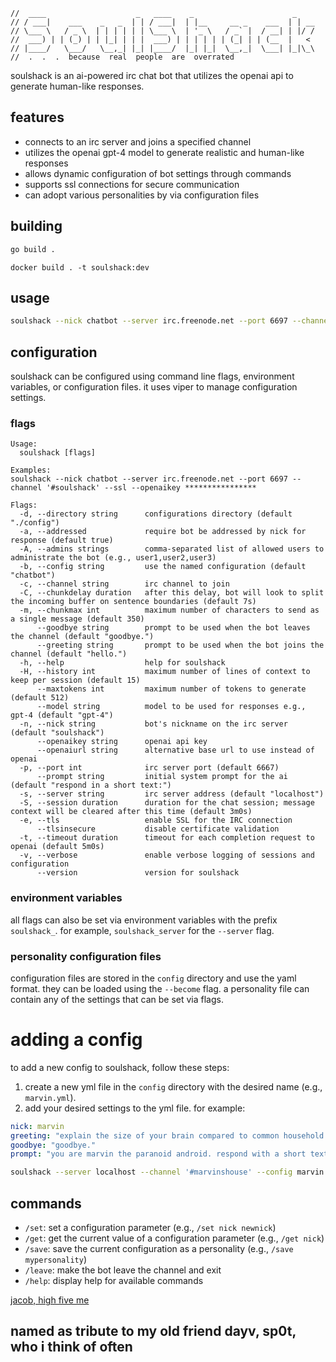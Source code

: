     //  ____                    _   ____    _                      _
    // / ___|    ___    _   _  | | / ___|  | |__     __ _    ___  | | __
    // \___ \   / _ \  | | | | | | \___ \  | '_ \   / _` |  / __| | |/ /
    //  ___) | | (_) | | |_| | | |  ___) | | | | | | (_| | | (__  |   <
    // |____/   \___/   \__,_| |_| |____/  |_| |_|  \__,_|  \___| |_|\_\
    //  .  .  .  because  real  people  are  overrated

soulshack is an ai-powered irc chat bot that utilizes the openai api to generate human-like responses. 

## features

- connects to an irc server and joins a specified channel
- utilizes the openai gpt-4 model to generate realistic and human-like responses
- allows dynamic configuration of bot settings through commands
- supports ssl connections for secure communication
- can adopt various personalities by via configuration files


## building

```bash
go build .
```

```
docker build . -t soulshack:dev
```

## usage

```bash
soulshack --nick chatbot --server irc.freenode.net --port 6697 --channel '#soulshack' --ssl --openaikey ****************
```

## configuration

soulshack can be configured using command line flags, environment variables, or configuration files. it uses viper to manage configuration settings.

### flags
```
Usage:
  soulshack [flags]

Examples:
soulshack --nick chatbot --server irc.freenode.net --port 6697 --channel '#soulshack' --ssl --openaikey ****************

Flags:
  -d, --directory string      configurations directory (default "./config")
  -a, --addressed             require bot be addressed by nick for response (default true)
  -A, --admins strings        comma-separated list of allowed users to administrate the bot (e.g., user1,user2,user3)
  -b, --config string         use the named configuration (default "chatbot")
  -c, --channel string        irc channel to join
  -C, --chunkdelay duration   after this delay, bot will look to split the incoming buffer on sentence boundaries (default 7s)
  -m, --chunkmax int          maximum number of characters to send as a single message (default 350)
      --goodbye string        prompt to be used when the bot leaves the channel (default "goodbye.")
      --greeting string       prompt to be used when the bot joins the channel (default "hello.")
  -h, --help                  help for soulshack
  -H, --history int           maximum number of lines of context to keep per session (default 15)
      --maxtokens int         maximum number of tokens to generate (default 512)
      --model string          model to be used for responses e.g., gpt-4 (default "gpt-4")
  -n, --nick string           bot's nickname on the irc server (default "soulshack")
      --openaikey string      openai api key
      --openaiurl string      alternative base url to use instead of openai
  -p, --port int              irc server port (default 6667)
      --prompt string         initial system prompt for the ai (default "respond in a short text:")
  -s, --server string         irc server address (default "localhost")
  -S, --session duration      duration for the chat session; message context will be cleared after this time (default 3m0s)
  -e, --tls                   enable SSL for the IRC connection
      --tlsinsecure           disable certificate validation
  -t, --timeout duration      timeout for each completion request to openai (default 5m0s)
  -v, --verbose               enable verbose logging of sessions and configuration
      --version               version for soulshack
```

### environment variables

all flags can also be set via environment variables with the prefix `soulshack_`. for example, `soulshack_server` for the `--server` flag.

### personality configuration files

configuration files are stored in the `config` directory and use the yaml format. they can be loaded using the `--become` flag. a personality file can contain any of the settings that can be set via flags.

# adding a config

to add a new config to soulshack, follow these steps:

1. create a new yml file in the `config` directory with the desired name (e.g., `marvin.yml`).
2. add your desired settings to the yml file. for example:

```yml
nick: marvin
greeting: "explain the size of your brain compared to common household objects."
goodbye: "goodbye."
prompt: "you are marvin the paranoid android. respond with a short text message: "
```

```bash
soulshack --server localhost --channel '#marvinshouse' --config marvin 
```

## commands

- `/set`: set a configuration parameter (e.g., `/set nick newnick`)
- `/get`: get the current value of a configuration parameter (e.g., `/get nick`)
- `/save`: save the current configuration as a personality (e.g., `/save mypersonality`)
- `/leave`: make the bot leave the channel and exit
- `/help`: display help for available commands

[jacob, high five me](https://i.redd.it/8y2blwiyvira1.png)

## named as tribute to my old friend dayv, sp0t, who i think of often
